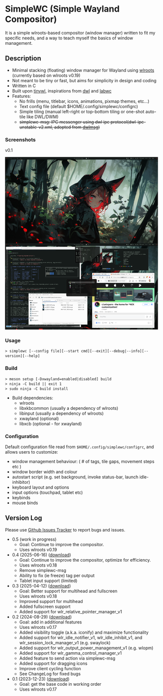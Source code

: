 # SimpleWC (Simple Wayland Compositor)

It is a simple wlroots-based compositor (window manager) written to fit my specific needs, and a way 
to teach myself the basics of window management. 

## Description

 - Minimal stacking (floating) window manager for Wayland using [wlroots] (currently based on wlroots v0.19)
 - Not meant to be tiny or fast, but aims for simplicity in design and coding
 - Written in C
 - Built upon [tinywl], inspirations from [dwl] and [labwc]
 - Features:
   - No frills (menu, titlebar, icons, animations, pixmap themes, etc...)
   - Text config file (default $HOME/.config/simplewc/configrc)
   - Simple tiling (manual left-right or top-bottom tiling or one-shot auto-tile like DWL/DWM)
   - ~~simplewc-msg: IPC messenger using dwl ipc protocol(dwl-ipc-unstable-v2.xml, adopted from [dwlmsg])~~

[wlroots]: https://gitlab.freedesktop.org/wlroots/wlroots
[tinywl]: https://gitlab.freedesktop.org/wlroots/wlroots/-/tree/master/tinywl
[dwl]: https://codeberg.org/dwl/dwl
[labwc]: https://github.com/labwc/labwc
[dwlmsg]: https://codeberg.org/notchoc/dwlmsg


### Screenshots

v0.1

![Scrrenshot v0.1](./assets/ss_2024-01-18.png)


### Usage

    > simplewc [--config file][--start cmd][--exit][--debug|--info][--version][--help]


### Build

    > meson setup [-Dxwayland=enabled|disabled] build
    > ninja -C build || exit 1
    > sudo ninja -C build install

 - Build dependencies:
   - wlroots
   - libxkbcommon (usually a dependency of wlroots)
   - libinput (usually a dependency of wlroots)
   - xwayland (optional)
   - libxcb (optional - for xwayland)

### Configuration

Default configuration file read from `$HOME/.config/simplewc/configrc`, and allows users to customize:

 - window management behaviour: ( # of tags, tile gaps, movement steps etc )
 - window border width and colour
 - autostart script (e.g. set background, invoke status-bar, launch idle-inhibitor)
 - keyboard layout and options 
 - input options (touchpad, tablet etc)
 - keybinds
 - mouse binds 


## Version Log

Please use [Github Issues Tracker][ghit] to report bugs and issues.

  - 0.5 (work in progress)
    - Goal: Continue to improve the compositor.
    - Uses wlroots v0.19
  - 0.4 (2025-06-16) ([download][v04])
    - Goal: Continue to improve the compositor, optimize for efficiency.
    - Uses wlroots v0.18
    - Remove simplewc-msg
    - Ability to fix (ie freeze) tag per output
    - Tablet input support (limited)
  - 0.3 (2025-04-12) ([download][v03])
    - Goal: Better support for multihead and fullscreen
    - Uses wlroots v0.18
    - Improved support for multihead
    - Added fullscreen support
    - Added support for wlr_relative_pointer_manager_v1
  - 0.2 (2024-08-29) ([download][v02])
    - Goal: add in additional features
    - Uses wlroots v0.17
    - Added visibility toggle (a.k.a. iconify) and maximize functionality
    - Added support for wlr_idle_notifier_v1, wlr_idle_inhibit_v1, and wlr_session_lock_manager_v1 (e.g. swaylock)
    - Added support for wlr_output_power_management_v1 (e.g. wlopm)
    - Added support for wlr_gamma_control_manager_v1
    - Added feature to send action via simplewc-msg
    - Added support for dragging icons
    - Improve client cycling function
    - See ChangeLog for fixed bugs
  - 0.1 (2023-12-23) ([download][v01])
    - Goal: get the base code in working order
    - Uses wlroots v0.17

[v01]: https://github.com/kcirick/simplewc/archive/refs/tags/v0.1.tar.gz
[v02]: https://github.com/kcirick/simplewc/archive/refs/tags/v0.2.tar.gz
[v03]: https://github.com/kcirick/simplewc/archive/refs/tags/v0.3.tar.gz
[v04]: https://github.com/kcirick/simplewc/archive/refs/tags/v0.4.tar.gz
[ghit]: https://github.com/kcirick/simplewc/issues

